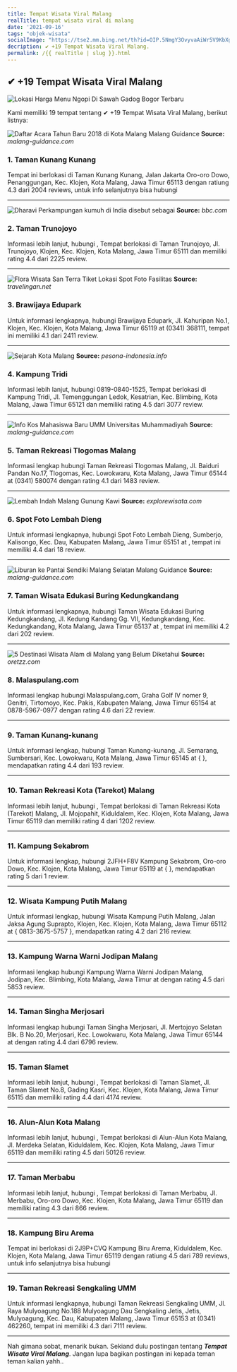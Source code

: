 ```yaml
---
title: Tempat Wisata Viral Malang
realTitle: tempat wisata viral di malang
date: '2021-09-16'
tags: "objek-wisata"
socialImage: "https://tse2.mm.bing.net/th?id=OIP.5NmgY3OvyvaAiWr5V9KbXgHaHa&amp;pid=15.1"
decription: ✔ +19 Tempat Wisata Viral Malang.
permalink: /{{ realTitle | slug }}.html
---
```


## ✔ +19 Tempat Wisata Viral Malang

![Lokasi  Harga Menu Ngopi Di Sawah Gadog Bogor Terbaru ](https://suwatu.com/gambar/Ngopi-Di-Sawah-Gadog-Bogor.jpg)



Kami memiliki 19 tempat tentang ✔ +19 Tempat Wisata Viral Malang, berikut listnya:



![Daftar Acara Tahun Baru 2018 di Kota Malang  Malang Guidance](https://tse4.mm.bing.net/th?id=OIP.lRVXuM9JmhDCSd1b8dWJQQHaEJ&amp;pid=15.1)
**Source:** _malang-guidance.com_


### 1. Taman Kunang Kunang



Tempat ini berlokasi di Taman Kunang Kunang, Jalan Jakarta Oro-oro Dowo, Penanggungan, Kec. Klojen, Kota Malang, Jawa Timur 65113 dengan ratiung 4.3 dari 2004 reviews, untuk info selanjutnya bisa hubungi 

---


![Dharavi Perkampungan kumuh di India disebut sebagai ](https://tse1.mm.bing.net/th?id=OIP.mBv3DJpcxq22fcE5bjg8QAHaEK&amp;pid=15.1)
**Source:** _bbc.com_


### 2. Taman Trunojoyo



Informasi lebih lanjut, hubungi , Tempat berlokasi di Taman Trunojoyo, Jl. Trunojoyo, Klojen, Kec. Klojen, Kota Malang, Jawa Timur 65111 dan memiliki rating 4.4 dari 2225 review.

---


![Flora Wisata San Terra Tiket Lokasi Spot Foto Fasilitas ](https://tse3.mm.bing.net/th?id=OIP.Sjk1eIptk_ddy9pg9lrB8wHaD4&amp;pid=15.1)
**Source:** _travelingan.net_


### 3. Brawijaya Edupark



Untuk informasi lengkapnya, hubungi Brawijaya Edupark, Jl. Kahuripan No.1, Klojen, Kec. Klojen, Kota Malang, Jawa Timur 65119 at (0341) 368111, tempat ini memiliki 4.1 dari 2411 review.

---


![Sejarah Kota Malang](https://tse1.mm.bing.net/th?id=OIP.N-auikmGYy_EBenKH9w4sgHaEo&amp;pid=15.1)
**Source:** _pesona-indonesia.info_


### 4. Kampung Tridi



Informasi lebih lanjut, hubungi 0819-0840-1525, Tempat berlokasi di Kampung Tridi, Jl. Temenggungan Ledok, Kesatrian, Kec. Blimbing, Kota Malang, Jawa Timur 65121 dan memiliki rating 4.5 dari 3077 review.

---


![Info Kos Mahasiswa Baru UMM  Universitas Muhammadiyah ](https://tse4.mm.bing.net/th?id=OIP.1pQpNCB3SIyL5_KCfRYXdwHaFy&amp;pid=15.1)
**Source:** _malang-guidance.com_


### 5. Taman Rekreasi Tlogomas Malang



Informasi lengkap hubungi Taman Rekreasi Tlogomas Malang, Jl. Baiduri Pandan No.17, Tlogomas, Kec. Lowokwaru, Kota Malang, Jawa Timur 65144 at (0341) 580074 dengan rating 4.1 dari 1483 review.

---


![Lembah Indah Malang Gunung Kawi](https://tse1.mm.bing.net/th?id=OIP.7lnAO1tMD_tEZ2FR3-D9FgHaFZ&amp;pid=15.1)
**Source:** _explorewisata.com_


### 6. Spot Foto Lembah Dieng



Untuk informasi lengkapnya, hubungi Spot Foto Lembah Dieng, Sumberjo, Kalisongo, Kec. Dau, Kabupaten Malang, Jawa Timur 65151 at , tempat ini memiliki 4.4 dari 18 review.

---


![Liburan ke Pantai Sendiki Malang Selatan  Malang Guidance](https://tse4.mm.bing.net/th?id=OIP.KBvI0xPXwR7fRpASdgH9NwHaEV&amp;pid=15.1)
**Source:** _malang-guidance.com_


### 7. Taman Wisata Edukasi Buring Kedungkandang



Untuk informasi lengkapnya, hubungi Taman Wisata Edukasi Buring Kedungkandang, Jl. Kedung Kandang Gg. VII, Kedungkandang, Kec. Kedungkandang, Kota Malang, Jawa Timur 65137 at , tempat ini memiliki 4.2 dari 202 review.

---


![5 Destinasi Wisata Alam di Malang yang Belum Diketahui ](https://tse3.mm.bing.net/th?id=OIP.Fo5h_AwE_NCOxYMVYH0MJAHaGI&amp;pid=15.1)
**Source:** _oretzz.com_


### 8. Malaspulang.com



Informasi lengkap hubungi Malaspulang.com, Graha Golf IV nomer 9, Genitri, Tirtomoyo, Kec. Pakis, Kabupaten Malang, Jawa Timur 65154 at 0878-5967-0977 dengan rating 4.6 dari 22 review.

---


### 9. Taman Kunang-kunang



Untuk informasi lengkap, hubungi Taman Kunang-kunang, Jl. Semarang, Sumbersari, Kec. Lowokwaru, Kota Malang, Jawa Timur 65145 at {  }, mendapatkan rating 4.4 dari 193 review.

---


### 10. Taman Rekreasi Kota (Tarekot) Malang



Informasi lebih lanjut, hubungi , Tempat berlokasi di Taman Rekreasi Kota (Tarekot) Malang, Jl. Mojopahit, Kiduldalem, Kec. Klojen, Kota Malang, Jawa Timur 65119 dan memiliki rating 4 dari 1202 review.

---


### 11. Kampung Sekabrom



Untuk informasi lengkap, hubungi 2JFH+F8V Kampung Sekabrom, Oro-oro Dowo, Kec. Klojen, Kota Malang, Jawa Timur 65119 at {  }, mendapatkan rating 5 dari 1 review.

---


### 12. Wisata Kampung Putih Malang



Untuk informasi lengkap, hubungi Wisata Kampung Putih Malang, Jalan Jaksa Agung Suprapto, Klojen, Kec. Klojen, Kota Malang, Jawa Timur 65112 at { 0813-3675-5757 }, mendapatkan rating 4.2 dari 216 review.

---


### 13. Kampung Warna Warni Jodipan Malang



Informasi lengkap hubungi Kampung Warna Warni Jodipan Malang, Jodipan, Kec. Blimbing, Kota Malang, Jawa Timur at  dengan rating 4.5 dari 5853 review.

---


### 14. Taman Singha Merjosari



Informasi lengkap hubungi Taman Singha Merjosari, Jl. Mertojoyo Selatan Blk. B No.20, Merjosari, Kec. Lowokwaru, Kota Malang, Jawa Timur 65144 at  dengan rating 4.4 dari 6796 review.

---


### 15. Taman Slamet



Informasi lebih lanjut, hubungi , Tempat berlokasi di Taman Slamet, Jl. Taman Slamet No.8, Gading Kasri, Kec. Klojen, Kota Malang, Jawa Timur 65115 dan memiliki rating 4.4 dari 4174 review.

---


### 16. Alun-Alun Kota Malang



Informasi lebih lanjut, hubungi , Tempat berlokasi di Alun-Alun Kota Malang, Jl. Merdeka Selatan, Kiduldalem, Kec. Klojen, Kota Malang, Jawa Timur 65119 dan memiliki rating 4.5 dari 50126 review.

---


### 17. Taman Merbabu



Informasi lebih lanjut, hubungi , Tempat berlokasi di Taman Merbabu, Jl. Merbabu, Oro-oro Dowo, Kec. Klojen, Kota Malang, Jawa Timur 65119 dan memiliki rating 4.3 dari 866 review.

---


### 18. Kampung Biru Arema



Tempat ini berlokasi di 2J9P+CVQ Kampung Biru Arema, Kiduldalem, Kec. Klojen, Kota Malang, Jawa Timur 65119 dengan ratiung 4.5 dari 789 reviews, untuk info selanjutnya bisa hubungi 

---


### 19. Taman Rekreasi Sengkaling UMM



Untuk informasi lengkapnya, hubungi Taman Rekreasi Sengkaling UMM, Jl. Raya Mulyoagung No.188 Mulyoagung Dau Sengkaling Jetis, Jetis, Mulyoagung, Kec. Dau, Kabupaten Malang, Jawa Timur 65153 at (0341) 462260, tempat ini memiliki 4.3 dari 7111 review.

---









Nah gimana sobat, menarik bukan. Sekiand dulu postingan tentang ***Tempat Wisata Viral Malang***. Jangan lupa bagikan postingan ini kepada teman teman kalian yahh..
